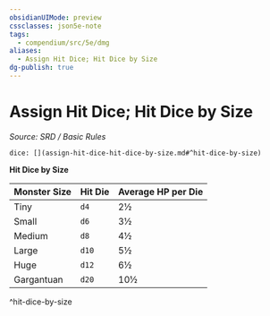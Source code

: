 ```yaml
---
obsidianUIMode: preview
cssclasses: json5e-note
tags:
  - compendium/src/5e/dmg
aliases:
  - Assign Hit Dice; Hit Dice by Size
dg-publish: true
---
```

# Assign Hit Dice; Hit Dice by Size
*Source: SRD / Basic Rules* 

`dice: [](assign-hit-dice-hit-dice-by-size.md#^hit-dice-by-size)`

**Hit Dice by Size**

| Monster Size | Hit Die | Average HP per Die |
|--------------|---------|--------------------|
| Tiny | `d4` | 2½ |
| Small | `d6` | 3½ |
| Medium | `d8` | 4½ |
| Large | `d10` | 5½ |
| Huge | `d12` | 6½ |
| Gargantuan | `d20` | 10½ |
^hit-dice-by-size